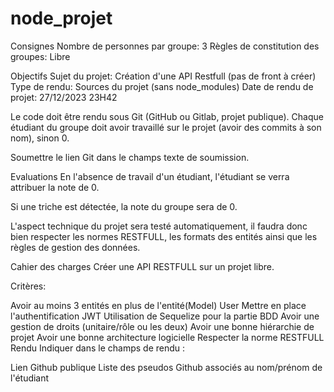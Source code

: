 # node_projet
Consignes
Nombre de personnes par groupe: 3
Règles de constitution des groupes: Libre

Objectifs
Sujet du projet: Création d'une API Restfull (pas de front à créer)
Type de rendu: Sources du projet (sans node_modules)
Date de rendu de projet: 27/12/2023 23H42

Le code doit être rendu sous Git (GitHub ou Gitlab, projet publique).
Chaque étudiant du groupe doit avoir travaillé sur le projet (avoir des commits à son nom), sinon 0.

Soumettre le lien Git dans le champs texte de soumission.

Evaluations
En l'absence de travail d'un étudiant, l'étudiant se verra attribuer la note de 0.

Si une triche est détectée, la note du groupe sera de 0.

L'aspect technique du projet sera testé automatiquement, il faudra donc bien respecter les normes RESTFULL, les formats des entités ainsi que les règles de gestion des données.

Cahier des charges
Créer une API RESTFULL sur un projet libre.

Critères:

Avoir au moins 3 entités en plus de l'entité(Model) User
Mettre en place l'authentification JWT
Utilisation de Sequelize pour la partie BDD
Avoir une gestion de droits (unitaire/rôle ou les deux)
Avoir une bonne hiérarchie de projet
Avoir une bonne architecture logicielle
Respecter la norme RESTFULL
Rendu
Indiquer dans le champs de rendu :

Lien Github publique
Liste des pseudos Github associés au nom/prénom de l'étudiant
